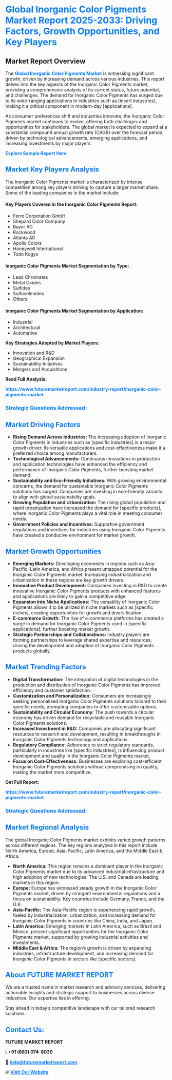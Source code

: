 <h1 style="color: #007BFF;">Global Inorganic Color Pigments Market Report 2025-2033: Driving Factors, Growth Opportunities, and Key Players</h1>

<section id="overview">
<h2>Market Report Overview</h2>
<p>The <a href="https://www.futuremarketreport.com/industry-report/inorganic-color-pigments-market" style="color: #007BFF; text-decoration: none;"><strong>Global Inorganic Color Pigments Market</strong></a> is witnessing significant growth, driven by increasing demand across various industries. This report delves into the key aspects of the Inorganic Color Pigments market, providing a comprehensive analysis of its current status, future potential, and challenges. The demand for Inorganic Color Pigments has surged due to its wide-ranging applications in industries such as [insert industries], making it a critical component in modern-day [applications].</p>
<p>As consumer preferences shift and industries innovate, the Inorganic Color Pigments market continues to evolve, offering both challenges and opportunities for stakeholders. The global market is expected to expand at a substantial compound annual growth rate (CAGR) over the forecast period, driven by technological advancements, emerging applications, and increasing investments by major players.</p>
</section>

<section id="overview">
<p><a href="https://www.futuremarketreport.com/request-sample/reportId=46592" style="color: #007BFF; text-decoration: none;"><strong>Explore Sample Report Here</strong></a></p>
</section>

<section id="key-players">
<h2 style="color: #007BFF;">Market Key Players Analysis</h2>
<p>The Inorganic Color Pigments market is characterized by intense competition among key players striving to capture a larger market share. Some of the leading companies in the market include:</p>
<h4>Key Players Covered in the Inorganic Color Pigments Report:</h4>
<ul><li>Ferro Corporation GmbH</li><li>Shepard Color Company</li><li>Bayer AG</li><li>Rockwood</li><li>Atlanta AG</li><li>Apollo Colors</li><li>Honeywell International</li><li>Todo Kogyo</li></ul>
<h4>Inorganic Color Pigments Market Segmentation by Type:</h4>
<ul><li>Lead Chromates</li><li>Metal Oxides</li><li>Sulfides</li><li>Sulfoselenides</li><li>Others</li></ul>

<h4>Inorganic Color Pigments Market Segmentation by Application:</h4>
<ul><li>Industrial</li><li>Architectural</li><li>Automative</li></ul>
<p><strong>Key Strategies Adopted by Market Players:</strong></p>
<ul>
<li>Innovation and R&D</li>
<li>Geographical Expansion</li>
<li>Sustainability Initiatives</li>
<li>Mergers and Acquisitions</li>
</ul>
</section>

<section>
<p><strong>Read Full Analysis: </strong></p><a href="https://www.futuremarketreport.com/industry-report/inorganic-color-pigments-market" style="color: #007BFF; text-decoration: none;"><strong>https://www.futuremarketreport.com/industry-report/inorganic-color-pigments-market</strong></a>
<h3 style="color: #007BFF;">Strategic Questions Addressed:</h3>
</section>

<section id="driving-factors">
<h2 style="color: #007BFF;">Market Driving Factors</h2>
<ul>
<li><strong>Rising Demand Across Industries:</strong> The increasing adoption of Inorganic Color Pigments in industries such as [specific industries] is a major growth driver. Its versatile applications and cost-effectiveness make it a preferred choice among manufacturers.</li>
<li><strong>Technological Advancements:</strong> Continuous innovations in production and application technologies have enhanced the efficiency and performance of Inorganic Color Pigments, further boosting market demand.</li>
<li><strong>Sustainability and Eco-Friendly Initiatives:</strong> With growing environmental concerns, the demand for sustainable Inorganic Color Pigments solutions has surged. Companies are investing in eco-friendly variants to align with global sustainability goals.</li>
<li><strong>Growing Population and Urbanization:</strong> The rising global population and rapid urbanization have increased the demand for [specific products], where Inorganic Color Pigments plays a vital role in meeting consumer needs.</li>
<li><strong>Government Policies and Incentives:</strong> Supportive government regulations and incentives for industries using Inorganic Color Pigments have created a conducive environment for market growth.</li>
</ul>
</section>

<section id="growth-opportunities">
<h2 style="color: #007BFF;">Market Growth Opportunities</h2>
<ul>
<li><strong>Emerging Markets:</strong> Developing economies in regions such as Asia-Pacific, Latin America, and Africa present untapped potential for the Inorganic Color Pigments market. Increasing industrialization and urbanization in these regions are key growth drivers.</li>
<li><strong>Innovative Product Development:</strong> Companies investing in R&D to create innovative Inorganic Color Pigments products with enhanced features and applications are likely to gain a competitive edge.</li>
<li><strong>Expansion into Niche Applications:</strong> The versatility of Inorganic Color Pigments allows it to be utilized in niche markets such as [specific niches], creating opportunities for growth and diversification.</li>
<li><strong>E-commerce Growth:</strong> The rise of e-commerce platforms has created a surge in demand for Inorganic Color Pigments used in [specific applications], further boosting market growth.</li>
<li><strong>Strategic Partnerships and Collaborations:</strong> Industry players are forming partnerships to leverage shared expertise and resources, driving the development and adoption of Inorganic Color Pigments products globally.</li>
</ul>
</section>

<section id="trending-factors">
<h2 style="color: #007BFF;">Market Trending Factors</h2>
<ul>
<li><strong>Digital Transformation:</strong> The integration of digital technologies in the production and distribution of Inorganic Color Pigments has improved efficiency and customer satisfaction.</li>
<li><strong>Customization and Personalization:</strong> Consumers are increasingly seeking personalized Inorganic Color Pigments solutions tailored to their specific needs, prompting companies to offer customizable options.</li>
<li><strong>Sustainability and Circular Economy:</strong> The push towards a circular economy has driven demand for recyclable and reusable Inorganic Color Pigments solutions.</li>
<li><strong>Increased Investment in R&D:</strong> Companies are allocating significant resources to research and development, resulting in breakthroughs in Inorganic Color Pigments technology and applications.</li>
<li><strong>Regulatory Compliance:</strong> Adherence to strict regulatory standards, particularly in industries like [specific industries], is influencing product development and quality in the Inorganic Color Pigments market.</li>
<li><strong>Focus on Cost-Effectiveness:</strong> Businesses are exploring cost-efficient Inorganic Color Pigments solutions without compromising on quality, making the market more competitive.</li>
</ul>
</section>

<section>
<p><strong>Get Full Report: </strong></p><a href="https://www.futuremarketreport.com/industry-report/inorganic-color-pigments-market" style="color: #007BFF; text-decoration: none;"><strong>https://www.futuremarketreport.com/industry-report/inorganic-color-pigments-market</strong></a>
<h3 style="color: #007BFF;">Strategic Questions Addressed:</h3>
</section>


<section id="regional-analysis">
<h2 style="color: #007BFF;">Market Regional Analysis</h2>
<p>The global Inorganic Color Pigments market exhibits varied growth patterns across different regions. The key regions analyzed in this report include North America, Europe, Asia-Pacific, Latin America, and the Middle East & Africa:</p>
<ul>
<li><strong>North America:</strong> This region remains a dominant player in the Inorganic Color Pigments market due to its advanced industrial infrastructure and high adoption of new technologies. The U.S. and Canada are leading markets in this region.</li>
<li><strong>Europe:</strong> Europe has witnessed steady growth in the Inorganic Color Pigments market, driven by stringent environmental regulations and a focus on sustainability. Key countries include Germany, France, and the U.K.</li>
<li><strong>Asia-Pacific:</strong> The Asia-Pacific region is experiencing rapid growth, fueled by industrialization, urbanization, and increasing demand for Inorganic Color Pigments in countries like China, India, and Japan.</li>
<li><strong>Latin America:</strong> Emerging markets in Latin America, such as Brazil and Mexico, present significant opportunities for the Inorganic Color Pigments market, supported by growing industrial activities and investments.</li>
<li><strong>Middle East & Africa:</strong> The region’s growth is driven by expanding industries, infrastructure development, and increasing demand for Inorganic Color Pigments in sectors like [specific sectors].</li>
</ul>
</section>

<footer>
<h2 style="color: #007BFF;">About FUTURE MARKET REPORT</h2>
<p>We are a trusted name in market research and advisory services, delivering actionable insights and strategic support to businesses across diverse industries. Our expertise lies in offering:</p>

<p>Stay ahead in today’s competitive landscape with our tailored research solutions.</p>

<h2 style="color: #007BFF;">Contact Us:</h2>
<p><strong>FUTURE MARKET REPORT</strong></p>
<p>📞 <strong>+91 (883) 074-8030</strong></p>
<p>📧 <strong><a href="mailto:help@futuremarketreport.com" style="color: #007BFF;">help@futuremarketreport.com</a></strong></p>
<p>🌐 <strong><a href="https://www.futuremarketreport.com/" style="color: #007BFF;">Visit Our Website</a></strong></p>
</footer>